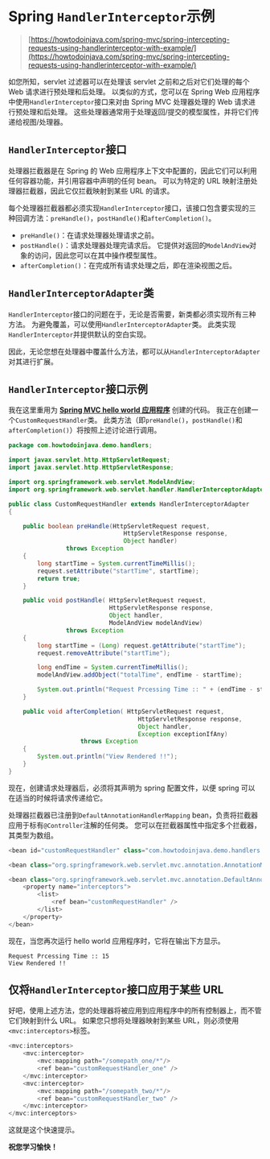 # Spring `HandlerInterceptor`示例

> [https://howtodoinjava.com/spring-mvc/spring-intercepting-requests-using-handlerinterceptor-with-example/](https://howtodoinjava.com/spring-mvc/spring-intercepting-requests-using-handlerinterceptor-with-example/)

如您所知，servlet 过滤器可以在处理该 servlet 之前和之后对它们处理的每个 Web 请求进行预处理和后处理。 以类似的方式，您可以在 Spring Web 应用程序中使用`HandlerInterceptor`接口来对由 Spring MVC 处理器处理的 Web 请求进行预处理和后处理。 这些处理器通常用于处理返回/提交的模型属性，并将它们传递给视图/处理器。

## `HandlerInterceptor`接口

处理器拦截器是在 Spring 的 Web 应用程序上下文中配置的，因此它们可以利用任何容器功能，并引用容器中声明的任何 bean。 可以为特定的 URL 映射注册处理器拦截器，因此它仅拦截映射到某些 URL 的请求。

每个处理器拦截器都必须实现`HandlerInterceptor`接口，该接口包含要实现的三种回调方法：`preHandle()`，`postHandle()`和`afterCompletion()`。

*   `preHandle()`：在请求处理器处理请求之前。
*   `postHandle()`：请求处理器处理完请求后。 它提供对返回的`ModelAndView`对象的访问，因此您可以在其中操作模型属性。
*   `afterCompletion()`：在完成所有请求处理之后，即在渲染视图之后。

## `HandlerInterceptorAdapter`类

`HandlerInterceptor`接口的问题在于，无论是否需要，新类都必须实现所有三种方法。 为避免覆盖，可以使用`HandlerInterceptorAdapter`类。 此类实现`HandlerInterceptor`并提供默认的空白实现。

因此，无论您想在处理器中覆盖什么方法，都可以从`HandlerInterceptorAdapter`对其进行扩展。

## `HandlerInterceptor`接口示例

我在这里重用为 [**Spring MVC hello world 应用程序**](//howtodoinjava.com/spring/spring-mvc/spring-mvc-hello-world-example/) 创建的代码。 我正在创建一个`CustomRequestHandler`类。 此类方法（即`preHandle()`，`postHandle()`和`afterCompletion()`）将按照上述讨论进行调用。

```java
package com.howtodoinjava.demo.handlers;

import javax.servlet.http.HttpServletRequest;
import javax.servlet.http.HttpServletResponse;

import org.springframework.web.servlet.ModelAndView;
import org.springframework.web.servlet.handler.HandlerInterceptorAdapter;

public class CustomRequestHandler extends HandlerInterceptorAdapter 
{

	public boolean preHandle(HttpServletRequest request,
								HttpServletResponse response, 
								Object handler)
				throws Exception 
	{
		long startTime = System.currentTimeMillis();
        request.setAttribute("startTime", startTime);
        return true;
	}

	public void postHandle( HttpServletRequest request,
							HttpServletResponse response, 
							Object handler, 
							ModelAndView modelAndView) 
				throws Exception 
	{
		long startTime = (Long) request.getAttribute("startTime");
        request.removeAttribute("startTime");

        long endTime = System.currentTimeMillis();
        modelAndView.addObject("totalTime", endTime - startTime);

        System.out.println("Request Prcessing Time :: " + (endTime - startTime));
	}

	public void afterCompletion( HttpServletRequest request,
									HttpServletResponse response, 
									Object handler, 
									Exception exceptionIfAny) 
					throws Exception 
	{
		System.out.println("View Rendered !!");
	}
}

```

现在，创建请求处理器后，必须将其声明为 spring 配置文件，以便 spring 可以在适当的时候将请求传递给它。

处理器拦截器已注册到`DefaultAnnotationHandlerMapping` bean，负责将拦截器应用于标有`@Controller`注解的任何类。 您可以在拦截器属性中指定多个拦截器，其类型为数组。

```java
<bean id="customRequestHandler" class="com.howtodoinjava.demo.handlers.CustomRequestHandler" />

<bean class="org.springframework.web.servlet.mvc.annotation.AnnotationMethodHandlerAdapter" />

<bean class="org.springframework.web.servlet.mvc.annotation.DefaultAnnotationHandlerMapping">
	<property name="interceptors">
		<list>
			<ref bean="customRequestHandler" />
		</list>
	</property>
</bean>

```

现在，当您再次运行 hello world 应用程序时，它将在输出下方显示。

```
Request Prcessing Time :: 15
View Rendered !!
```

## 仅将`HandlerInterceptor`接口应用于某些 URL

好吧，使用上述方法，您的处理器将被应用到应用程序中的所有控制器上，而不管它们映射到什么 URL。 如果您只想将处理器映射到某些 URL，则必须使用`<mvc:interceptors>`标签。

```java
<mvc:interceptors>
    <mvc:interceptor>
        <mvc:mapping path="/somepath_one/*"/>
        <ref bean="customRequestHandler_one" />
    </mvc:interceptor>
	<mvc:interceptor>
        <mvc:mapping path="/somepath_two/*"/>
        <ref bean="customRequestHandler_two" />
    </mvc:interceptor>
</mvc:interceptors>

```

这就是这个快速提示。

**祝您学习愉快！**